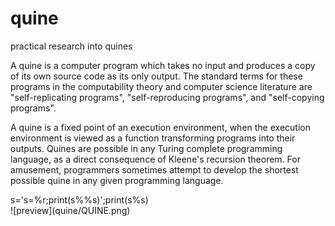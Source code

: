 # quine
practical research into quines


A quine is a computer program which takes no input and produces a copy of its own source code as its only output. The standard terms for these programs in the computability theory and computer science literature are "self-replicating programs", "self-reproducing programs", and "self-copying programs".

A quine is a fixed point of an execution environment, when the execution environment is viewed as a function transforming programs into their outputs. Quines are possible in any Turing complete programming language, as a direct consequence of Kleene's recursion theorem. For amusement, programmers sometimes attempt to develop the shortest possible quine in any given programming language. 

<div class="text-purple"> 
   s='s=%r;print(s%%s)';print(s%s)
   </div>
![preview](quine/QUINE.png)


